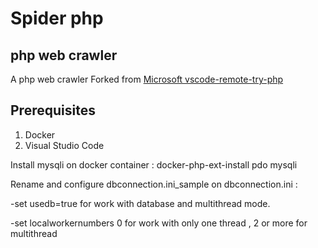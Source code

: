# Spider php
## php web crawler

A  php web crawler Forked from [Microsoft vscode-remote-try-php](https://github.com/Microsoft/vscode-remote-try-php)

## Prerequisites
1. Docker
2. Visual Studio Code

Install mysqli on docker container  : docker-php-ext-install pdo  mysqli

Rename and configure dbconnection.ini_sample on dbconnection.ini :

-set usedb=true for work with database and multithread mode.

-set localworkernumbers 0 for work with only one thread , 2 or more for multithread






